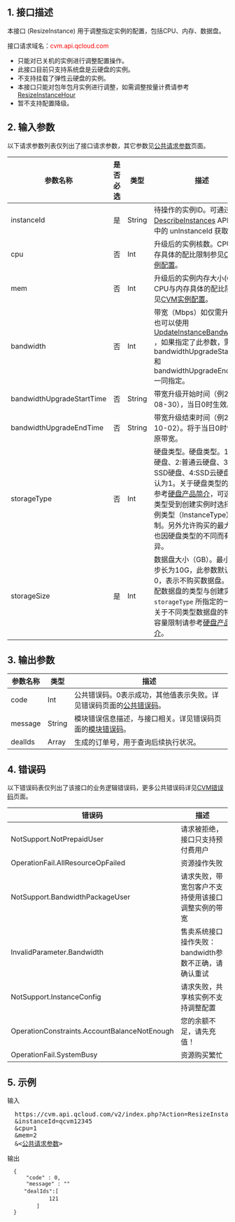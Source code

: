 ## 1. 接口描述
 
本接口 (ResizeInstance) 用于调整指定实例的配置，包括CPU、内存、数据盘。

接口请求域名：<font style="color:red">cvm.api.qcloud.com</font>

* 只能对已关机的实例进行调整配置操作。
* 此接口目前只支持系统盘是云硬盘的实例。
* 不支持挂载了弹性云硬盘的实例。
* 本接口只能对包年包月实例进行调整，如需调整按量计费请参考 [ResizeInstanceHour](http://tcecqpoc.fsphere.cn/doc/api/229/1344)
* 暂不支持配置降级。

## 2. 输入参数

以下请求参数列表仅列出了接口请求参数，其它参数见[公共请求参数](/document/api/213/6976)页面。

| 参数名称 | 是否必选  | 类型 | 描述 
|---------|---------|---------|---------|
| instanceId|是|String|待操作的实例ID。可通过 [DescribeInstances](http://tcecqpoc.fsphere.cn/doc/api/229/831) API返回值中的 unInstanceId 获取。
| cpu| 否| Int| 升级后的实例核数。CPU与内存具体的配比限制参见[CVM实例配置](/document/product/213/2177)。|
| mem| 否| Int| 升级后的实例内存大小(GB)。CPU与内存具体的配比限制参见[CVM实例配置](/document/product/213/2177)。|
| bandwidth| 否| Int| 带宽（Mbps）如仅需升级带宽也可以使用 [UpdateInstanceBandwidth](http://tcecqpoc.fsphere.cn/doc/api/229/%E8%B0%83%E6%95%B4%E5%8C%85%E5%B9%B4%E5%8C%85%E6%9C%88%E5%AE%9E%E4%BE%8B%E5%B8%A6%E5%AE%BD) ，如果指定了此参数，需要将bandwidthUpgradeStartTime和bandwidthUpgradeEndTime一同指定。|
| bandwidthUpgradeStartTime| 否| String| 带宽升级开始时间（例2016-08-30），当日0时生效。|
| bandwidthUpgradeEndTime| 否| String| 带宽升级结束时间（例2018-10-02）。将于当日0时恢复为原带宽。|
| storageType| 否| Int| 硬盘类型。硬盘类型。1:本地硬盘、2:普通云硬盘、3:本地SSD硬盘、4:SSD云硬盘，默认为1。关于硬盘类型的选择请参考[硬盘产品简介](http://tcecqpoc.fsphere.cn/doc/product/213/498)，可选硬盘类型受到创建实例时选择的实例类型（InstanceType）限制。另外允许购买的最大容量也因硬盘类型的不同而有所差异。|
| storageSize| 是| Int| 数据盘大小（GB）。最小调整步长为10G，此参数默认值为0，表示不购买数据盘。其所分配数据盘的类型与创建实例时 `storageType` 所指定的一致。关于不同类型数据盘的特性与容量限制请参考[硬盘产品简介](http://tcecqpoc.fsphere.cn/doc/product/213/498)。|
## 3. 输出参数

| 参数名称 | 类型 | 描述 |
|---------|---------|---------|
| code | Int | 公共错误码。0表示成功，其他值表示失败。详见错误码页面的[公共错误码](http://tcecqpoc.fsphere.cn/doc/api/372/%E9%94%99%E8%AF%AF%E7%A0%81#1.E3.80.81.E5.85.AC.E5.85.B1.E9.94.99.E8.AF.AF.E7.A0.81)。|
| message | String | 模块错误信息描述，与接口相关。详见错误码页面的[模块错误码](http://tcecqpoc.fsphere.cn/doc/api/372/%E9%94%99%E8%AF%AF%E7%A0%81#2.E3.80.81.E6.A8.A1.E5.9D.97.E9.94.99.E8.AF.AF.E7.A0.81)。|
| dealIds| Array| 生成的订单号，用于查询后续执行状况。|


## 4. 错误码
以下错误码表仅列出了该接口的业务逻辑错误码，更多公共错误码详见[CVM错误码](/document/product/213/6982)页面。

|错误码|描述|
|---|---|
|NotSupport.NotPrepaidUser|请求被拒绝，接口只支持预付费用户
|OperationFail.AllResourceOpFailed|资源操作失败
|NotSupport.BandwidthPackageUser|请求失败，带宽包客户不支持使用该接口调整实例的带宽
|InvalidParameter.Bandwidth|售卖系统接口操作失败：bandwidth参数不正确，请确认重试
|NotSupport.InstanceConfig|请求失败，共享核实例不支持调整配置
|OperationConstraints.AccountBalanceNotEnough|您的余额不足，请先充值！
|OperationFail.SystemBusy|资源购买繁忙


## 5. 示例
 
输入

<pre>
  https://cvm.api.qcloud.com/v2/index.php?Action=ResizeInstance
  &instanceId=qcvm12345
  &cpu=1
  &mem=2
  &<<a href="http://tcecqpoc.fsphere.cn/doc/api/229/6976">公共请求参数</a>>
</pre>

输出

```
  {
      "code" : 0,
      "message" : ""
　　  "dealIds":[
　　          121
　　      ]
  }

```





